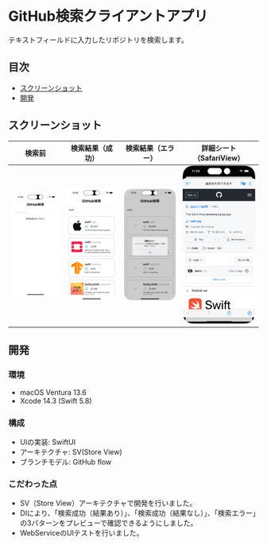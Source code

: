 # GitHub検索クライアントアプリ
テキストフィールドに入力したリポジトリを検索します。


## 目次

- [スクリーンショット](#スクリーンショット)
- [開発](#開発)

## スクリーンショット


|検索前|検索結果（成功）|検索結果（エラー）|詳細シート（SafariView）|
|:--:|:--:|:--:|:--:|
|<img src="./Docs/ScreenShots/検索前.png" width="207">|<img src="./Docs/ScreenShots/検索結果（成功）.png" width="207">|<img src="./Docs/ScreenShots/検索結果（エラー）.png" width="207">|<img src="./Docs/ScreenShots/詳細シート（SafariView）.png" width="207">|


## 開発

### 環境

- macOS Ventura 13.6 
- Xcode 14.3 (Swift 5.8)

### 構成

- UIの実装: SwiftUI
- アーキテクチャ: SV(Store View)
- ブランチモデル: GitHub flow

### こだわった点
- SV（Store View）アーキテクチャで開発を行いました。
- DIにより、「検索成功（結果あり）」、「検索成功（結果なし）」、「検索エラー」の3パターンをプレビューで確認できるようにしました。
- WebServiceのUIテストを行いました。


